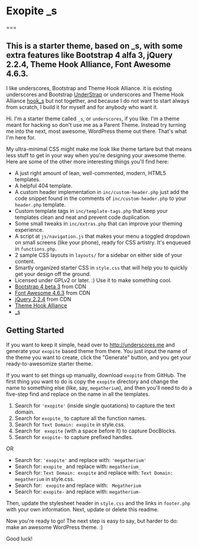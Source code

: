 # Exopite _s
===

## This is a starter theme, based on _s, with some extra features like Bootstrap 4 alfa 3, jQuery 2.2.4, Theme Hook Alliance, Font Awesome 4.6.3.

I like underscores, Bootstrap and Theme Hook Alliance. it is existing underscores and Bootstrap [UnderStrap](https://github.com/holger1411/understrap) or underscores and Theme Hook Alliance [hook_s](https://github.com/bradp/hook_s) but not together, and because I do not want to start always from scratch, I build it for myself and for anybody who want it.

Hi. I'm a starter theme called `_s`, or `underscores`, if you like. I'm a theme meant for hacking so don't use me as a Parent Theme. Instead try turning me into the next, most awesome, WordPress theme out there. That's what I'm here for.

My ultra-minimal CSS might make me look like theme tartare but that means less stuff to get in your way when you're designing your awesome theme. Here are some of the other more interesting things you'll find here:

* A just right amount of lean, well-commented, modern, HTML5 templates.
* A helpful 404 template.
* A custom header implementation in `inc/custom-header.php` just add the code snippet found in the comments of `inc/custom-header.php` to your `header.php` template.
* Custom template tags in `inc/template-tags.php` that keep your templates clean and neat and prevent code duplication.
* Some small tweaks in `inc/extras.php` that can improve your theming experience.
* A script at `js/navigation.js` that makes your menu a toggled dropdown on small screens (like your phone), ready for CSS artistry. It's enqueued in `functions.php`.
* 2 sample CSS layouts in `layouts/` for a sidebar on either side of your content.
* Smartly organized starter CSS in `style.css` that will help you to quickly get your design off the ground.
* Licensed under GPLv2 or later. :) Use it to make something cool.
* [Bootstrap 4 beta 3](https://github.com/twbs/bootstrap/tree/v4-dev) from CDN
* [Font Awesome 4.6.3](https://github.com/FortAwesome/Font-Awesome) from CDN
* [jQuery 2.2.4](https://github.com/jquery/jquery/tree/2.2-stable) from CDN
* [Theme Hook Alliance](https://github.com/zamoose/themehookalliance)
* [_s](https://github.com/Automattic/_s)

Getting Started
---------------

If you want to keep it simple, head over to http://underscores.me and generate your `exopite` based theme from there. You just input the name of the theme you want to create, click the "Generate" button, and you get your ready-to-awesomize starter theme.

If you want to set things up manually, download `exopite` from GitHub. The first thing you want to do is copy the `exopite` directory and change the name to something else (like, say, `megatherium`), and then you'll need to do a five-step find and replace on the name in all the templates.

1. Search for `'exopite'` (inside single quotations) to capture the text domain.
2. Search for `exopite_` to capture all the function names.
3. Search for `Text Domain: exopite` in style.css.
4. Search for <code>&nbsp;exopite</code> (with a space before it) to capture DocBlocks.
5. Search for `exopite-` to capture prefixed handles.

OR

* Search for: `'exopite'` and replace with: `'megatherium'`
* Search for: `exopite_` and replace with: `megatherium_`
* Search for: `Text Domain: exopite` and replace with: `Text Domain: megatherium` in style.css.
* Search for: <code>&nbsp;exopite</code> and replace with: <code>&nbsp;Megatherium</code>
* Search for: `exopite-` and replace with: `megatherium-`

Then, update the stylesheet header in `style.css` and the links in `footer.php` with your own information. Next, update or delete this readme.

Now you're ready to go! The next step is easy to say, but harder to do: make an awesome WordPress theme. :)

Good luck!

